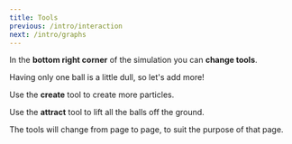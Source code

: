 ```yaml
---
title: Tools
previous: /intro/interaction
next: /intro/graphs
---
```


<div id="chapter">
<div class="page flex">

<script>
    var introSim = createSimulation({
        initialize: function(simulation) {
			var p = simulation.parameters;
			p.friction = 0.1;
			p.gravityAcceleration = 1;
			p.dragStrength = 2;
            //p.isOnlyHardSpheres = true;
            //p.coefficientOfRestitution = 0.95;

			var particle = new Particle();
			v2.set(particle.position, 0, particle.radius - simulation.boxBounds.height / 2);
			addParticle(simulation, particle);

			setToolbarAvailableTools(simulation.toolbar, ["move", "create", "attract"]);
        },
    });
</script>

<div class="stepLog twoColumn">

In the **bottom right corner** of the simulation you can **change tools**.

Having only one ball is a little dull, so let's add more!

Use the **create** tool to create more particles.

<script>
	cue(function()
	{
		return (introSim.particles.length > 5);
	});
	endStep();
</script>

Use the **attract** tool to lift all the balls off the ground.

<script>
	cue(function()
	{
		var sim = introSim;
		var isAttractTool = (sim.mouse.mode == MouseMode.attract);
		var minHeight = arrayMin(sim.particles, function(particle)
		{ 
			return particle.position[1];
		});
		var requiredHeight = (-sim.boxBounds.height / 3);
		return (isAttractTool && (minHeight > requiredHeight));
	});
	endStep();
</script>

The tools will change from page to page, to suit the purpose of that page.
</div>

<div class="twoColumn">
<script>
	insertHere(introSim.div);
</script>
</div>
</div>
</div>